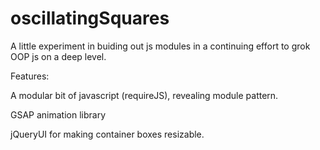 oscillatingSquares
==================
A little experiment in buiding out js modules in a continuing effort to grok OOP js on a deep level.

Features:

A modular bit of javascript (requireJS), revealing module pattern.

GSAP animation library

jQueryUI for making container boxes resizable.


